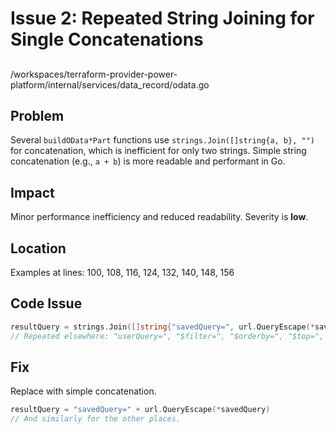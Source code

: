 # Issue 2: Repeated String Joining for Single Concatenations

##

/workspaces/terraform-provider-power-platform/internal/services/data_record/odata.go

## Problem

Several `buildOData*Part` functions use `strings.Join([]string{a, b}, "")` for concatenation, which is inefficient for only two strings. Simple string concatenation (e.g., `a + b`) is more readable and performant in Go.

## Impact

Minor performance inefficiency and reduced readability. Severity is **low**.

## Location

Examples at lines: 100, 108, 116, 124, 132, 140, 148, 156

## Code Issue

```go
resultQuery = strings.Join([]string{"savedQuery=", url.QueryEscape(*savedQuery)}, "")
// Repeated elsewhere: "userQuery=", "$filter=", "$orderby=", "$top=", "$apply="
```

## Fix

Replace with simple concatenation.

```go
resultQuery = "savedQuery=" + url.QueryEscape(*savedQuery)
// And similarly for the other places.
```
